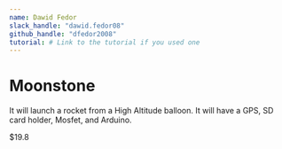 ```yaml
---
name: Dawid Fedor
slack_handle: "dawid.fedor08"
github_handle: "dfedor2008"
tutorial: # Link to the tutorial if you used one
---
```


# Moonstone

<!-- Describe your board in 2-3 sentences. What are you making? What will it do? -->
It will launch a rocket from a High Altitude balloon. It will have a GPS, SD card holder, Mosfet, and Arduino.

<!-- How much is it going to cost? -->
$19.8

<!-- Tell us a little bit about your design process. What were some challenges? What helped? ***Totally optional*** -->
